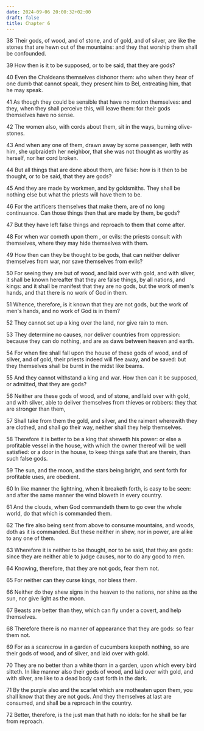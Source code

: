 ```yaml
---
date: 2024-09-06 20:00:32+02:00
draft: false
title: Chapter 6
---
```




38 Their gods, of wood, and of stone, and of gold, and of silver, are like the stones that are hewn out of the mountains: and they that worship them shall be confounded.

39 How then is it to be supposed, or to be said, that they are gods?

40 Even the Chaldeans themselves dishonor them: who when they hear of one dumb that cannot speak, they present him to Bel, entreating him, that he may speak.

41 As though they could be sensible that have no motion themselves: and they, when they shall perceive this, will leave them: for their gods themselves have no sense.

42 The women also, with cords about them, sit in the ways, burning olive-stones.

43 And when any one of them, drawn away by some passenger, lieth with him, she upbraideth her neighbor, that she was not thought as worthy as herself, nor her cord broken.

44 But all things that are done about them, are false: how is it then to be thought, or to be said, that they are gods?

45 And they are made by workmen, and by goldsmiths. They shall be nothing else but what the priests will have them to be.

46 For the artificers themselves that make them, are of no long continuance. Can those things then that are made by them, be gods?

47 But they have left false things and reproach to them that come after.

48 For when war cometh upon them , or evils: the priests consult with themselves, where they may hide themselves with them.

49 How then can they be thought to be gods, that can neither deliver themselves from war, nor save themselves from evils?

50 For seeing they are but of wood, and laid over with gold, and with silver, it shall be known hereafter that they are false things, by all nations, and kings: and it shall be manifest that they are no gods, but the work of men's hands, and that there is no work of God in them.

51 Whence, therefore, is it known that they are not gods, but the work of men's hands, and no work of God is in them?

52 They cannot set up a king over the land, nor give rain to men.

53 They determine no causes, nor deliver countries from oppression: because they can do nothing, and are as daws between heaven and earth.

54 For when fire shall fall upon the house of these gods of wood, and of silver, and of gold, their priests indeed will flee away, and be saved: but they themselves shall be burnt in the midst like beams.

55 And they cannot withstand a king and war. How then can it be supposed, or admitted, that they are gods?

56 Neither are these gods of wood, and of stone, and laid over with gold, and with silver, able to deliver themselves from thieves or robbers: they that are stronger than them,

57 Shall take from them the gold, and silver, and the raiment wherewith they are clothed, and shall go their way, neither shall they help themselves.

58 Therefore it is better to be a king that sheweth his power: or else a profitable vessel in the house, with which the owner thereof will be well satisfied: or a door in the house, to keep things safe that are therein, than such false gods.

59 The sun, and the moon, and the stars being bright, and sent forth for profitable uses, are obedient.

60 In like manner the lightning, when it breaketh forth, is easy to be seen: and after the same manner the wind bloweth in every country.

61 And the clouds, when God commandeth them to go over the whole world, do that which is commanded them.

62 The fire also being sent from above to consume mountains, and woods, doth as it is commanded. But these neither in shew, nor in power, are alike to any one of them.

63 Wherefore it is neither to be thought, nor to be said, that they are gods: since they are neither able to judge causes, nor to do any good to men.

64 Knowing, therefore, that they are not gods, fear them not.

65 For neither can they curse kings, nor bless them.

66 Neither do they shew signs in the heaven to the nations, nor shine as the sun, nor give light as the moon.

67 Beasts are better than they, which can fly under a covert, and help themselves.

68 Therefore there is no manner of appearance that they are gods: so fear them not.

69 For as a scarecrow in a garden of cucumbers keepeth nothing, so are their gods of wood, and of silver, and laid over with gold.

70 They are no better than a white thorn in a garden, upon which every bird sitteth. In like manner also their gods of wood, and laid over with gold, and with silver, are like to a dead body cast forth in the dark.

71 By the purple also and the scarlet which are motheaten upon them, you shall know that they are not gods. And they themselves at last are consumed, and shall be a reproach in the country.

72 Better, therefore, is the just man that hath no idols: for he shall be far from reproach.

